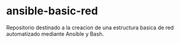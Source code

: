 # ansible-basic-red
Repositorio destinado a la creacion de una estructura basica de red automatizado mediante Ansible y Bash.
